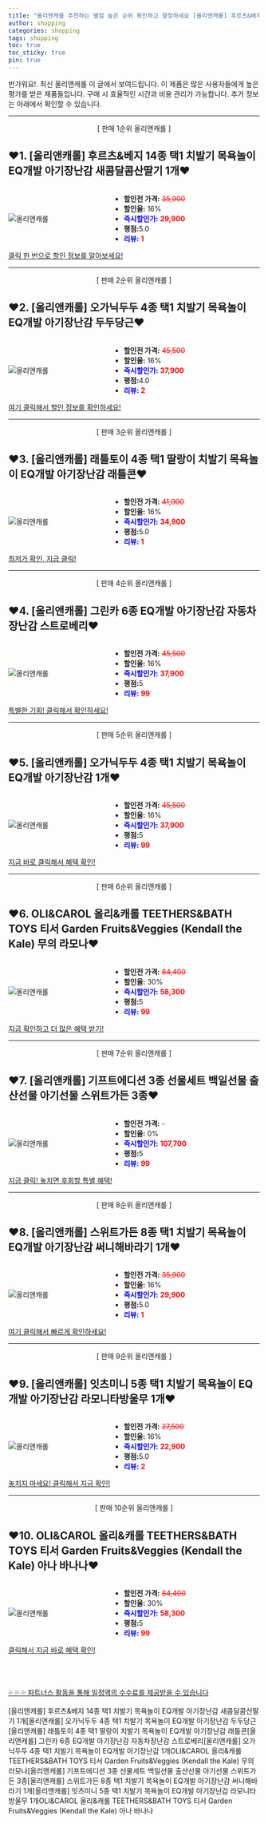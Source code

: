 ```yaml
---
title: "올리앤캐롤 추천하는 별점 높은 순위 확인하고 결정하세요 [올리앤캐롤] 후르츠&베지 14종 택1 치발기"
author: shopping
categories: shopping
tags: shopping
toc: true
toc_sticky: true
pin: true
---
```

반가워요!. 최신 올리앤캐롤 이 글에서 보여드립니다. 이 제품은 많은 사용자들에게 높은 평가를 받은 제품들입니다. 구매 시 효율적인 시간과 비용 관리가 가능합니다. 추가 정보는 아래에서 확인할 수 있습니다.

---
<p class="toplist" style="margin: 0 auto; display: block; width: fit-content;">[ 판매 1순위 올리앤캐롤 ]</p>

<h2><strong>❤️1. [올리앤캐롤] 후르츠&베지 14종 택1 치발기 목욕놀이 EQ개발 아기장난감 새콤달콤산딸기 1개❤️</strong></h2>

<div style="display: flex; align-items: center;">
    <div style="flex: 0.4;">
        <img src="https://thumbnail7.coupangcdn.com/thumbnails/remote/230x230ex/image/vendor_inventory/1ad4/fce34d01bb61873c9995161e765bc99120ff9bfb3765c271a5493f23e339.jpg" alt="올리앤캐롤" style="max-width: 100%;">
    </div>
    <div style="flex: 0.6; margin-left: 10px;">
        <ul>
            <li><strong>할인전 가격:</strong> <del style="color: red;">35,900</del></li>
            <li><strong>할인율:</strong> 16%</li>
            <li><span style='color:blue'><strong>즉시할인가:</strong></span> <span style='color:red'><strong>29,900</strong></span></li>
            <li><strong>평점:</strong>5.0</li>
            <li><span style='color:blue'><strong>리뷰:</strong></span> <span style='color:red'><strong>1</strong></span></li>
        </ul>
    </div>
</div>
<div class="center">
    <a href="https://selin100587001.github.io?lptag=AF9450613&subid=githubio&pageKey=8173651130&traceid=V0-153&itemId=23366570320&vendorItemId=90396875956" class="myButton">
        클릭 한 번으로 할인 정보를 알아보세요!
    </a>
</div>


---
<p class="toplist" style="margin: 0 auto; display: block; width: fit-content;">[ 판매 2순위 올리앤캐롤 ]</p>

<h2><strong>❤️2. [올리앤캐롤] 오가닉두두 4종 택1 치발기 목욕놀이 EQ개발 아기장난감 두두당근❤️</strong></h2>

<div style="display: flex; align-items: center;">
    <div style="flex: 0.4;">
        <img src="https://thumbnail10.coupangcdn.com/thumbnails/remote/230x230ex/image/vendor_inventory/62db/bac9270d3e8ee0e64830dfc4cf3da15f5968e4845dd276b15c5ca5bc828a.jpg" alt="올리앤캐롤" style="max-width: 100%;">
    </div>
    <div style="flex: 0.6; margin-left: 10px;">
        <ul>
            <li><strong>할인전 가격:</strong> <del style="color: red;">45,500</del></li>
            <li><strong>할인율:</strong> 16%</li>
            <li><span style='color:blue'><strong>즉시할인가:</strong></span> <span style='color:red'><strong>37,900</strong></span></li>
            <li><strong>평점:</strong>4.0</li>
            <li><span style='color:blue'><strong>리뷰:</strong></span> <span style='color:red'><strong>2</strong></span></li>
        </ul>
    </div>
</div>
<div class="center">
    <a href="https://selin100587001.github.io?lptag=AF9450613&subid=githubio&pageKey=8099459325&traceid=V0-153&itemId=22903289890&vendorItemId=89937783346" class="myButton">
        여기 클릭해서 할인 정보를 확인하세요!
    </a>
</div>


---
<p class="toplist" style="margin: 0 auto; display: block; width: fit-content;">[ 판매 3순위 올리앤캐롤 ]</p>

<h2><strong>❤️3. [올리앤캐롤] 래틀토이 4종 택1 딸랑이 치발기 목욕놀이 EQ개발 아기장난감 래틀콘❤️</strong></h2>

<div style="display: flex; align-items: center;">
    <div style="flex: 0.4;">
        <img src="https://thumbnail9.coupangcdn.com/thumbnails/remote/230x230ex/image/vendor_inventory/476c/81c2445016154a0ac1511720d0a2f1f616e9c48db3b170cb140ecda1fcea.jpg" alt="올리앤캐롤" style="max-width: 100%;">
    </div>
    <div style="flex: 0.6; margin-left: 10px;">
        <ul>
            <li><strong>할인전 가격:</strong> <del style="color: red;">41,900</del></li>
            <li><strong>할인율:</strong> 16%</li>
            <li><span style='color:blue'><strong>즉시할인가:</strong></span> <span style='color:red'><strong>34,900</strong></span></li>
            <li><strong>평점:</strong>5.0</li>
            <li><span style='color:blue'><strong>리뷰:</strong></span> <span style='color:red'><strong>1</strong></span></li>
        </ul>
    </div>
</div>
<div class="center">
    <a href="https://selin100587001.github.io?lptag=AF9450613&subid=githubio&pageKey=8112956578&traceid=V0-153&itemId=22991325337&vendorItemId=90025256529" class="myButton">
        최저가 확인, 지금 클릭!
    </a>
</div>


---
<p class="toplist" style="margin: 0 auto; display: block; width: fit-content;">[ 판매 4순위 올리앤캐롤 ]</p>

<h2><strong>❤️4. [올리앤캐롤] 그린카 6종 EQ개발 아기장난감 자동차장난감 스트로베리❤️</strong></h2>

<div style="display: flex; align-items: center;">
    <div style="flex: 0.4;">
        <img src="https://thumbnail9.coupangcdn.com/thumbnails/remote/230x230ex/image/vendor_inventory/6e51/f1bf199b559c05e47967f3997156c2484100ff80de54b3f9a65c291660f6.jpg" alt="올리앤캐롤" style="max-width: 100%;">
    </div>
    <div style="flex: 0.6; margin-left: 10px;">
        <ul>
            <li><strong>할인전 가격:</strong> <del style="color: red;">45,500</del></li>
            <li><strong>할인율:</strong> 16%</li>
            <li><span style='color:blue'><strong>즉시할인가:</strong></span> <span style='color:red'><strong>37,900</strong></span></li>
            <li><strong>평점:</strong>5</li>
            <li><span style='color:blue'><strong>리뷰:</strong></span> <span style='color:red'><strong>99</strong></span></li>
        </ul>
    </div>
</div>
<div class="center">
    <a href="https://selin100587001.github.io?lptag=AF9450613&subid=githubio&pageKey=8161578445&traceid=V0-153&itemId=23270535077&vendorItemId=90302874022" class="myButton">
        특별한 기회! 클릭해서 확인하세요!
    </a>
</div>


---
<p class="toplist" style="margin: 0 auto; display: block; width: fit-content;">[ 판매 5순위 올리앤캐롤 ]</p>

<h2><strong>❤️5. [올리앤캐롤] 오가닉두두 4종 택1 치발기 목욕놀이 EQ개발 아기장난감 1개❤️</strong></h2>

<div style="display: flex; align-items: center;">
    <div style="flex: 0.4;">
        <img src="https://thumbnail6.coupangcdn.com/thumbnails/remote/230x230ex/image/vendor_inventory/7819/362280328a864dfeb20eae5d47f507c7629978601f61de11bb352182c0a6.jpg" alt="올리앤캐롤" style="max-width: 100%;">
    </div>
    <div style="flex: 0.6; margin-left: 10px;">
        <ul>
            <li><strong>할인전 가격:</strong> <del style="color: red;">45,500</del></li>
            <li><strong>할인율:</strong> 16%</li>
            <li><span style='color:blue'><strong>즉시할인가:</strong></span> <span style='color:red'><strong>37,900</strong></span></li>
            <li><strong>평점:</strong>5</li>
            <li><span style='color:blue'><strong>리뷰:</strong></span> <span style='color:red'><strong>99</strong></span></li>
        </ul>
    </div>
</div>
<div class="center">
    <a href="https://selin100587001.github.io?lptag=AF9450613&subid=githubio&pageKey=7262614913&traceid=V0-153&itemId=18502680648&vendorItemId=89937783374" class="myButton">
        지금 바로 클릭해서 혜택 확인!
    </a>
</div>


---
<p class="toplist" style="margin: 0 auto; display: block; width: fit-content;">[ 판매 6순위 올리앤캐롤 ]</p>

<h2><strong>❤️6. OLI&CAROL 올리&캐롤 TEETHERS&BATH TOYS 티서 Garden Fruits&Veggies (Kendall the Kale) 무의 라모나❤️</strong></h2>

<div style="display: flex; align-items: center;">
    <div style="flex: 0.4;">
        <img src="https://thumbnail7.coupangcdn.com/thumbnails/remote/230x230ex/image/vendor_inventory/16bb/73417073650501665883fcd52b222139e323d6924eda48aa16e928da647c.jpg" alt="올리앤캐롤" style="max-width: 100%;">
    </div>
    <div style="flex: 0.6; margin-left: 10px;">
        <ul>
            <li><strong>할인전 가격:</strong> <del style="color: red;">84,400</del></li>
            <li><strong>할인율:</strong> 30%</li>
            <li><span style='color:blue'><strong>즉시할인가:</strong></span> <span style='color:red'><strong>58,300</strong></span></li>
            <li><strong>평점:</strong>5</li>
            <li><span style='color:blue'><strong>리뷰:</strong></span> <span style='color:red'><strong>99</strong></span></li>
        </ul>
    </div>
</div>
<div class="center">
    <a href="https://selin100587001.github.io?lptag=AF9450613&subid=githubio&pageKey=7364435713&traceid=V0-153&itemId=18981562643&vendorItemId=86106907159" class="myButton">
        지금 확인하고 더 많은 혜택 받기!
    </a>
</div>


---
<p class="toplist" style="margin: 0 auto; display: block; width: fit-content;">[ 판매 7순위 올리앤캐롤 ]</p>

<h2><strong>❤️7. [올리앤캐롤] 기프트에디션 3종 선물세트 백일선물 출산선물 아기선물 스위트가든 3종❤️</strong></h2>

<div style="display: flex; align-items: center;">
    <div style="flex: 0.4;">
        <img src="https://thumbnail8.coupangcdn.com/thumbnails/remote/230x230ex/image/vendor_inventory/74d3/a23f0a7272568f0796cd508f55c03636a758ea711d8c0bb648758838ce97.png" alt="올리앤캐롤" style="max-width: 100%;">
    </div>
    <div style="flex: 0.6; margin-left: 10px;">
        <ul>
            <li><strong>할인전 가격:</strong> <del style="color: red;">-</del></li>
            <li><strong>할인율:</strong> 0%</li>
            <li><span style='color:blue'><strong>즉시할인가:</strong></span> <span style='color:red'><strong>107,700</strong></span></li>
            <li><strong>평점:</strong>5</li>
            <li><span style='color:blue'><strong>리뷰:</strong></span> <span style='color:red'><strong>99</strong></span></li>
        </ul>
    </div>
</div>
<div class="center">
    <a href="https://selin100587001.github.io?lptag=AF9450613&subid=githubio&pageKey=8249667396&traceid=V0-153&itemId=23748406417&vendorItemId=90556872702" class="myButton">
        지금 클릭! 놓치면 후회할 특별 혜택!
    </a>
</div>


---
<p class="toplist" style="margin: 0 auto; display: block; width: fit-content;">[ 판매 8순위 올리앤캐롤 ]</p>

<h2><strong>❤️8. [올리앤캐롤] 스위트가든 8종 택1 치발기 목욕놀이 EQ개발 아기장난감 써니해바라기 1개❤️</strong></h2>

<div style="display: flex; align-items: center;">
    <div style="flex: 0.4;">
        <img src="https://thumbnail9.coupangcdn.com/thumbnails/remote/230x230ex/image/vendor_inventory/24b3/05993560345e6d8037b726c5a035600a7750947a372d010d929dacaa699b.jpg" alt="올리앤캐롤" style="max-width: 100%;">
    </div>
    <div style="flex: 0.6; margin-left: 10px;">
        <ul>
            <li><strong>할인전 가격:</strong> <del style="color: red;">35,900</del></li>
            <li><strong>할인율:</strong> 16%</li>
            <li><span style='color:blue'><strong>즉시할인가:</strong></span> <span style='color:red'><strong>29,900</strong></span></li>
            <li><strong>평점:</strong>5.0</li>
            <li><span style='color:blue'><strong>리뷰:</strong></span> <span style='color:red'><strong>1</strong></span></li>
        </ul>
    </div>
</div>
<div class="center">
    <a href="https://selin100587001.github.io?lptag=AF9450613&subid=githubio&pageKey=8112983673&traceid=V0-153&itemId=22991416043&vendorItemId=90025346737" class="myButton">
        여기 클릭해서 빠르게 확인하세요!
    </a>
</div>


---
<p class="toplist" style="margin: 0 auto; display: block; width: fit-content;">[ 판매 9순위 올리앤캐롤 ]</p>

<h2><strong>❤️9. [올리앤캐롤] 잇츠미니 5종 택1 치발기 목욕놀이 EQ개발 아기장난감 라모니타방울무 1개❤️</strong></h2>

<div style="display: flex; align-items: center;">
    <div style="flex: 0.4;">
        <img src="https://thumbnail6.coupangcdn.com/thumbnails/remote/230x230ex/image/vendor_inventory/e311/69efc4ab466773cb285518650f3c551515383633220fb075b6d962513b21.jpg" alt="올리앤캐롤" style="max-width: 100%;">
    </div>
    <div style="flex: 0.6; margin-left: 10px;">
        <ul>
            <li><strong>할인전 가격:</strong> <del style="color: red;">27,500</del></li>
            <li><strong>할인율:</strong> 16%</li>
            <li><span style='color:blue'><strong>즉시할인가:</strong></span> <span style='color:red'><strong>22,900</strong></span></li>
            <li><strong>평점:</strong>5.0</li>
            <li><span style='color:blue'><strong>리뷰:</strong></span> <span style='color:red'><strong>2</strong></span></li>
        </ul>
    </div>
</div>
<div class="center">
    <a href="https://selin100587001.github.io?lptag=AF9450613&subid=githubio&pageKey=8113030312&traceid=V0-153&itemId=22991574346&vendorItemId=90025503026" class="myButton">
        놓치지 마세요! 클릭해서 지금 확인!
    </a>
</div>


---
<p class="toplist" style="margin: 0 auto; display: block; width: fit-content;">[ 판매 10순위 올리앤캐롤 ]</p>

<h2><strong>❤️10. OLI&CAROL 올리&캐롤 TEETHERS&BATH TOYS 티서 Garden Fruits&Veggies (Kendall the Kale) 아나 바나나❤️</strong></h2>

<div style="display: flex; align-items: center;">
    <div style="flex: 0.4;">
        <img src="https://thumbnail8.coupangcdn.com/thumbnails/remote/230x230ex/image/vendor_inventory/52fd/c2bda0e6171c4141c52fc4c330925b16a23558013e7b8dc6055c6ac5e49e.jpg" alt="올리앤캐롤" style="max-width: 100%;">
    </div>
    <div style="flex: 0.6; margin-left: 10px;">
        <ul>
            <li><strong>할인전 가격:</strong> <del style="color: red;">84,400</del></li>
            <li><strong>할인율:</strong> 30%</li>
            <li><span style='color:blue'><strong>즉시할인가:</strong></span> <span style='color:red'><strong>58,300</strong></span></li>
            <li><strong>평점:</strong>5</li>
            <li><span style='color:blue'><strong>리뷰:</strong></span> <span style='color:red'><strong>99</strong></span></li>
        </ul>
    </div>
</div>
<div class="center">
    <a href="https://selin100587001.github.io?lptag=AF9450613&subid=githubio&pageKey=8168024832&traceid=V0-153&itemId=18981562645&vendorItemId=86106907167" class="myButton">
        클릭해서 지금 바로 혜택 확인!
    </a>
</div>

<br><br><br>[💦 💦 💦 파트너스 활동을 통해 일정액의 수수료를 제공받을 수 있습니다](https://link.coupang.com/a/bcpT2c)<br><br>[올리앤캐롤] 후르츠&베지 14종 택1 치발기 목욕놀이 EQ개발 아기장난감 새콤달콤산딸기 1개[올리앤캐롤] 오가닉두두 4종 택1 치발기 목욕놀이 EQ개발 아기장난감 두두당근[올리앤캐롤] 래틀토이 4종 택1 딸랑이 치발기 목욕놀이 EQ개발 아기장난감 래틀콘[올리앤캐롤] 그린카 6종 EQ개발 아기장난감 자동차장난감 스트로베리[올리앤캐롤] 오가닉두두 4종 택1 치발기 목욕놀이 EQ개발 아기장난감 1개OLI&CAROL 올리&캐롤 TEETHERS&BATH TOYS 티서 Garden Fruits&Veggies (Kendall the Kale) 무의 라모나[올리앤캐롤] 기프트에디션 3종 선물세트 백일선물 출산선물 아기선물 스위트가든 3종[올리앤캐롤] 스위트가든 8종 택1 치발기 목욕놀이 EQ개발 아기장난감 써니해바라기 1개[올리앤캐롤] 잇츠미니 5종 택1 치발기 목욕놀이 EQ개발 아기장난감 라모니타방울무 1개OLI&CAROL 올리&캐롤 TEETHERS&BATH TOYS 티서 Garden Fruits&Veggies (Kendall the Kale) 아나 바나나